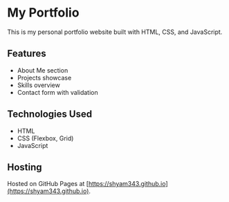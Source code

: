 # My Portfolio

This is my personal portfolio website built with HTML, CSS, and JavaScript.

## Features
- About Me section
- Projects showcase
- Skills overview
- Contact form with validation

## Technologies Used
- HTML
- CSS (Flexbox, Grid)
- JavaScript

## Hosting
Hosted on GitHub Pages at [https://shyam343.github.io](https://shyam343.github.io).
